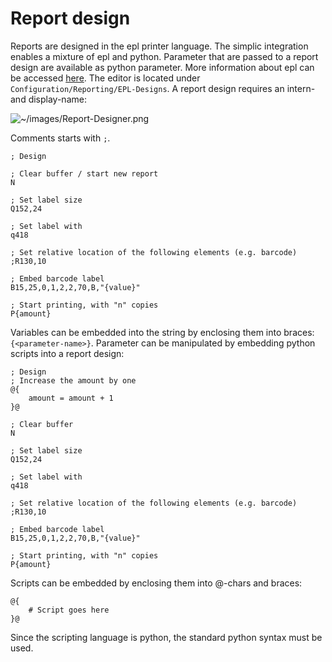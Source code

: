 # Report design

Reports are designed in the epl printer language. The simplic integration enables a mixture of epl and python. Parameter that are passed to a report design are available as 
python parameter. More information about epl can be accessed [here](https://en.wikipedia.org/wiki/Eltron_Programming_Language). The editor is located under `Configuration/Reporting/EPL-Designs`. A report design requires an intern- and display-name:

![~/images/Report-Designer.png](~/images/Report-Designer.png)

Comments starts with `;`.

```
; Design

; Clear buffer / start new report
N

; Set label size
Q152,24

; Set label with
q418

; Set relative location of the following elements (e.g. barcode)
;R130,10

; Embed barcode label
B15,25,0,1,2,2,70,B,"{value}"

; Start printing, with "n" copies
P{amount}
```

Variables can be embedded into the string by enclosing them into braces: `{<parameter-name>}`. Parameter can be manipulated by embedding python scripts into a report design:

```
; Design
; Increase the amount by one
@{
	amount = amount + 1	
}@

; Clear buffer
N

; Set label size
Q152,24

; Set label with
q418

; Set relative location of the following elements (e.g. barcode)
;R130,10

; Embed barcode label
B15,25,0,1,2,2,70,B,"{value}"

; Start printing, with "n" copies
P{amount}
```
Scripts can be embedded by enclosing them into @-chars and braces:

```
@{
	# Script goes here
}@
```

Since the scripting language is python, the standard python syntax must be used.